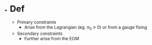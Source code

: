 - # Def
	- Primary constraints
		- Arise from the Lagrangian (eg. $\pi_0\equiv0$) or from a gauge fixing
	- Secondary constraints
		- Further arise from the EOM